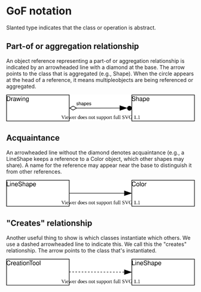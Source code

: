 # GoF notation

Slanted type indicates that the class or operation is abstract.

## Part-of or aggregation relationship

An object reference representing a part-of or aggregation relationship is indicated by an arrowheaded line with a diamond at the base. The arrow points to the class that is aggregated (e.g., Shape). When the circle appears at the head of a reference, it means multipleobjects are being referenced or aggregated.

<img src="aggregation.svg">

## Acquaintance

An arrowheaded line without the diamond denotes acquaintance (e.g., a LineShape keeps a reference to a Color object, which other shapes may share). A name for the reference may appear near the base to distinguish it from other references.

<img src="acquaintance.svg">

## "Creates" relationship

Another useful thing to show is which classes instantiate which others. We use a dashed arrowheaded line to indicate this. We call this the "creates" relationship. The arrow points to the class that's instantiated.

<img src="creates.svg">
